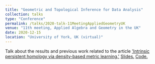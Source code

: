 ```yaml
---
title: "Geometric and Topological Inference for Data Analysis"
collection: talks
type: "Conference"
permalink: /talks/2020-talk-11MeetingAppliedGeometryUK
venue: "11th meeting, Applied Algebra and Geometry in the UK"
date: 2020-12-15
location: "University of York, UK (virtual)"
---
```


Talk about the results and previous work related to the article ['Intrinsic persistent homology via density-based metric learning.'](https://arxiv.org/abs/1912.02225) 
[Slides.]("http://ximena_fernandez.github.io/files/Geometric_and_Topological_Inference_for_Data_Analysis.pdf")
[Code.](https://github.com/ximenafernandez/intrinsicPH)
